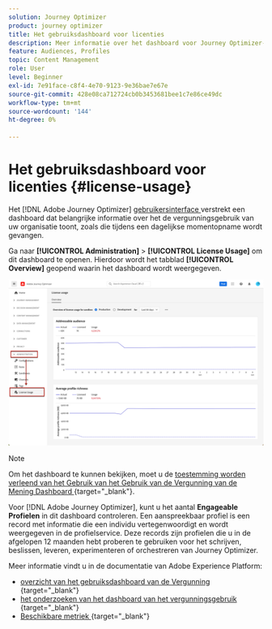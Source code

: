 ```yaml
---
solution: Journey Optimizer
product: journey optimizer
title: Het gebruiksdashboard voor licenties
description: Meer informatie over het dashboard voor Journey Optimizer-licentiegebruik
feature: Audiences, Profiles
topic: Content Management
role: User
level: Beginner
exl-id: 7e91face-c8f4-4e70-9123-9e36bae7e67e
source-git-commit: 428e08ca712724cb0b3453681bee1c7e86ce49dc
workflow-type: tm+mt
source-wordcount: '144'
ht-degree: 0%

---
```


# Het gebruiksdashboard voor licenties {#license-usage}

Het [!DNL Adobe Journey Optimizer] [ gebruikersinterface ](../start/user-interface.md) verstrekt een dashboard dat belangrijke informatie over het de vergunningsgebruik van uw organisatie toont, zoals die tijdens een dagelijkse momentopname wordt gevangen.

Ga naar **[!UICONTROL Administration]** > **[!UICONTROL License Usage]** om dit dashboard te openen. Hierdoor wordt het tabblad **[!UICONTROL Overview]** geopend waarin het dashboard wordt weergegeven.

![](assets/license-usage-dashboard.png)

>[!NOTE]
>
>Om het dashboard te kunnen bekijken, moet u de [ toestemming worden verleend van het Gebruik van het Gebruik van de Vergunning van de Mening Dashboard ](https://experienceleague.adobe.com/docs/experience-platform/dashboards/permissions.html#available-permissions) {target="_blank"}.

Voor [!DNL Adobe Journey Optimizer], kunt u het aantal **Engageable Profielen** in dit dashboard controleren. Een aanspreekbaar profiel is een record met informatie die een individu vertegenwoordigt en wordt weergegeven in de profielservice. Deze records zijn profielen die u in de afgelopen 12 maanden hebt proberen te gebruiken voor het schrijven, beslissen, leveren, experimenteren of orchestreren van Journey Optimizer.

Meer informatie vindt u in de documentatie van Adobe Experience Platform:

* [ overzicht van het gebruiksdashboard van de Vergunning ](https://experienceleague.adobe.com/docs/experience-platform/dashboards/guides/license-usage.html) {target="_blank"}
* [ het onderzoeken van het dashboard van het vergunningsgebruik ](https://experienceleague.adobe.com/docs/experience-platform/dashboards/guides/license-usage.html#exploring-the-license-usage-dashboard) {target="_blank"}
* [ Beschikbare metriek ](https://experienceleague.adobe.com/docs/experience-platform/dashboards/guides/license-usage.html#available-metrics) {target="_blank"}
